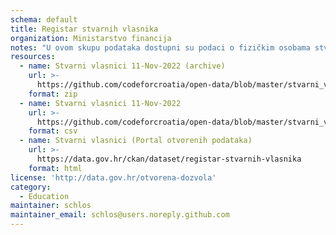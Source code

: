 ```yaml
---
schema: default
title: Registar stvarnih vlasnika
organization: Ministarstvo financija
notes: "U ovom skupu podataka dostupni su podaci o fizičkim osobama stvarnim vlasnicima pojedinih konkretnih pravnih subjekata, sukladno odredbama čl. 34. i 35. Zakona o sprječavanju pranja novca i financiranja terorizma. Registar stvarnih vlasnika je središnja elektronička baza podataka koja sadrži podatke o stvarnim vlasnicima pravnih subjekata i trustova. Registar je ustrojen na temelju članaka 32. do 36. Zakona o sprječavanju pranja novca i financiranja terorizma (Narodne novine broj: 108/17 i 39/19), a operativno ga u ime Ministarstva financija – Ureda za sprječavanja pranja novca i financiranja terorizma, vodi Financijska agencija. Stvarnim vlasnikom smatra se svaka fizička osoba (ili osobe) koja je konačni vlasnik stranke ili kontrolira stranku ili na drugi način njome upravlja, uključujući onu fizičku osobu (osobe) koja izvršava krajnju učinkovitu kontrolu nad pravnom osobom."
resources:
  - name: Stvarni vlasnici 11-Nov-2022 (archive)
    url: >-
      https://github.com/codeforcroatia/open-data/blob/master/stvarni_vlasnici/stvarni_vlasnici_20221110.zip
    format: zip
  - name: Stvarni vlasnici 11-Nov-2022
    url: >-
      https://github.com/codeforcroatia/open-data/blob/master/stvarni_vlasnici/stvarni_vlasnici_export_20221110.csv
    format: csv
  - name: Stvarni vlasnici (Portal otvorenih podataka)
    url: >-
      https://data.gov.hr/ckan/dataset/registar-stvarnih-vlasnika
    format: html
license: 'http://data.gov.hr/otvorena-dozvola'
category:
  - Education
maintainer: schlos
maintainer_email: schlos@users.noreply.github.com
---
```


